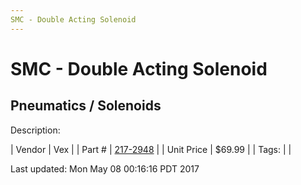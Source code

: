```yaml
---
SMC - Double Acting Solenoid
---
```

# SMC - Double Acting Solenoid
## Pneumatics / Solenoids
Description: 	 

| Vendor | Vex | 
| Part # | [217-2948](http://www.vexrobotics.com/solenoids-and-manifolds.html) | 
| Unit Price | $69.99 | 
| Tags: |  | 

Last updated: Mon May 08 00:16:16 PDT 2017